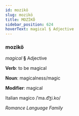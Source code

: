 ```yaml
---
id: mozikö
slug: mozikö
title: MOZİKÖ
sidebar_position: 624
hoverText: magical § Adjective
---
```


### mozikö

*magical* **§** Adjective

**Verb**: to be magical

**Noun**: magicalness/magic

**Modifier**: magical

Italian magico /ˈma.d͡ʒi.ko/

*Romance Language Family*